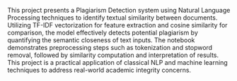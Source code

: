 This project presents a Plagiarism Detection system using Natural Language Processing techniques to identify textual similarity between documents. Utilizing TF-IDF vectorization for feature extraction and cosine similarity for comparison, the model effectively detects potential plagiarism by quantifying the semantic closeness of text inputs. The notebook demonstrates preprocessing steps such as tokenization and stopword removal, followed by similarity computation and interpretation of results. This project is a practical application of classical NLP and machine learning techniques to address real-world academic integrity concerns.
